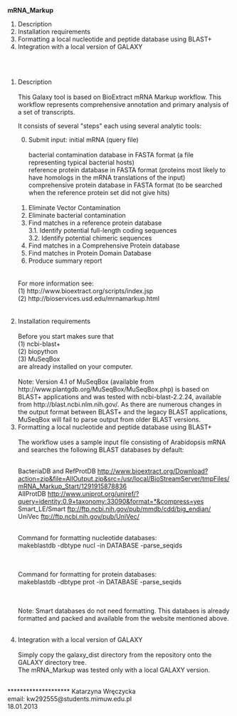 

**mRNA_Markup**


1. Description
2. Installation requirements
3. Formatting a local nucleotide and peptide database using BLAST+
4. Integration with a local version of GALAXY

<br>
<br>
<ol>
<li>Description</li>
<br>
This Galaxy tool is based on BioExtract mRNA Markup workflow.
This workflow represents comprehensive annotation 
and primary analysis of a set of transcripts.

It consists of several "steps" each using several analytic tools:

0. Submit input: initial mRNA (query file) <br><br>
		 bacterial contamination database in FASTA format (a file representing typical bacterial hosts) <br>
		 reference protein database in FASTA format (proteins most likely to have homologs in the mRNA translations of the input)<br>
		 comprehensive protein database in FASTA format (to be searched when the reference protein set did not give hits)<br><br>
1. Eliminate Vector Contamination<br>
2. Eliminate bacterial contamination<br>
3. Find matches in a reference protein database <br>
3.1. Identify potential full-length coding sequences <br>
3.2. Identify potential chimeric sequences<br>
4. Find matches in a Comprehensive Protein database<br>
5. Find matches in Protein Domain Database<br>
6. Produce summary report<br>
<br>
<br>
For more information see:<br>
(1) http://www.bioextract.org/scripts/index.jsp<br>
(2) http://bioservices.usd.edu/mrnamarkup.html<br>

<br>
<br>

<li>Installation requirements</li>
<br>
Before you start makes sure that <br>
(1) ncbi-blast+<br>
(2) biopython<br>
(3) MuSeqBox<br>
are already installed on your computer.<br>
<br>
Note: Version 4.1 of MuSeqBox (available from 
http://www.plantgdb.org/MuSeqBox/MuSeqBox.php)
is based on BLAST+ applications and was tested with ncbi-blast-2.2.24, 
available from http://blast.ncbi.nlm.nih.gov/.  
As there are numerous changes in the output
format between BLAST+ and the legacy BLAST applications, MuSeqBox will fail
to parse output from older BLAST versions.
<br>



<li>Formatting a local nucleotide and peptide database using BLAST+</li>
<br>
The workflow uses a sample input file consisting of Arabidopsis mRNA and searches the following BLAST databases by default:<br><br>

BacteriaDB and RefProtDB	 	http://www.bioextract.org/Download?action=zip&file=AllOutput.zip&src=/usr/local/BioStreamServer/tmpFiles/mRNA_Markup_Start/1291915878836<br>
AllProtDB 				http://www.uniprot.org/uniref/?query=identity:0.9+taxonomy:33090&format=*&compress=yes<br>
Smart_LE/Smart				ftp://ftp.ncbi.nih.gov/pub/mmdb/cdd/big_endian/<br>
UniVec					ftp://ftp.ncbi.nih.gov/pub/UniVec/

<br>
Command for formatting nucleotide databases:<br>
makeblastdb -dbtype nucl -in DATABASE -parse_seqids<br>
<br><br>

Command for formatting for protein databases:<br>
makeblastdb -dbtype prot -in DATABASE -parse_seqids<br>

<br><br>
Note: Smart databases do not need formatting. This databaes is already formatted and packed and available from the website mentioned above.

<br>

<li>Integration with a local version of GALAXY</li>
<br>
Simply copy the galaxy_dist directory from the repository onto the GALAXY directory tree.<br>
The mRNA_Markup was tested only with a local GALAXY version.<br>
</ol>

<br>
********************
Katarzyna Wręczycka<br>
email: kw292555@students.mimuw.edu.pl<br>
18.01.2013

